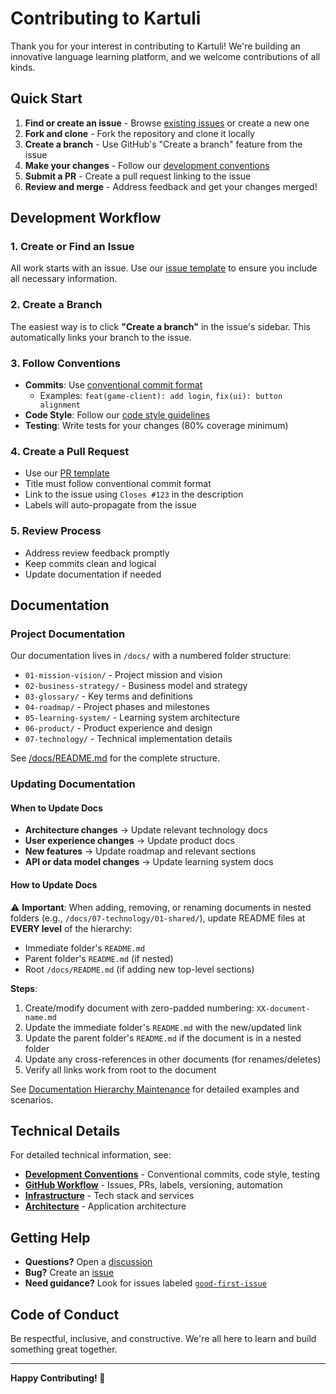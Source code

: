 # Contributing to Kartuli

Thank you for your interest in contributing to Kartuli! We're building an innovative language learning platform, and we welcome contributions of all kinds.

## Quick Start

1. **Find or create an issue** - Browse [existing issues](../../issues) or create a new one
2. **Fork and clone** - Fork the repository and clone it locally
3. **Create a branch** - Use GitHub's "Create a branch" feature from the issue
4. **Make your changes** - Follow our [development conventions](/docs/07-technology/01-shared/03-development-conventions.md)
5. **Submit a PR** - Create a pull request linking to the issue
6. **Review and merge** - Address feedback and get your changes merged!

## Development Workflow

### 1. Create or Find an Issue
All work starts with an issue. Use our [issue template](../../issues/new/choose) to ensure you include all necessary information.

### 2. Create a Branch
The easiest way is to click **"Create a branch"** in the issue's sidebar. This automatically links your branch to the issue.

### 3. Follow Conventions
- **Commits**: Use [conventional commit format](/docs/07-technology/01-shared/03-development-conventions.md#conventional-commits)
  - Examples: `feat(game-client): add login`, `fix(ui): button alignment`
- **Code Style**: Follow our [code style guidelines](/docs/07-technology/01-shared/03-development-conventions.md#code-style)
- **Testing**: Write tests for your changes (80% coverage minimum)

### 4. Create a Pull Request
- Use our [PR template](../../compare)
- Title must follow conventional commit format
- Link to the issue using `Closes #123` in the description
- Labels will auto-propagate from the issue

### 5. Review Process
- Address review feedback promptly
- Keep commits clean and logical
- Update documentation if needed

## Documentation

### Project Documentation
Our documentation lives in `/docs/` with a numbered folder structure:

- `01-mission-vision/` - Project mission and vision
- `02-business-strategy/` - Business model and strategy
- `03-glossary/` - Key terms and definitions
- `04-roadmap/` - Project phases and milestones
- `05-learning-system/` - Learning system architecture
- `06-product/` - Product experience and design
- `07-technology/` - Technical implementation details

See [/docs/README.md](/docs/README.md) for the complete structure.

### Updating Documentation

#### When to Update Docs
- **Architecture changes** → Update relevant technology docs
- **User experience changes** → Update product docs
- **New features** → Update roadmap and relevant sections
- **API or data model changes** → Update learning system docs

#### How to Update Docs

⚠️ **Important**: When adding, removing, or renaming documents in nested folders (e.g., `/docs/07-technology/01-shared/`), update README files at **EVERY level** of the hierarchy:
- Immediate folder's `README.md`
- Parent folder's `README.md` (if nested)
- Root `/docs/README.md` (if adding new top-level sections)

**Steps**:
1. Create/modify document with zero-padded numbering: `XX-document-name.md`
2. Update the immediate folder's `README.md` with the new/updated link
3. Update the parent folder's `README.md` if the document is in a nested folder
4. Update any cross-references in other documents (for renames/deletes)
5. Verify all links work from root to the document

See [Documentation Hierarchy Maintenance](/docs/07-technology/01-shared/03-development-conventions.md#documentation-hierarchy-maintenance) for detailed examples and scenarios.

## Technical Details

For detailed technical information, see:

- **[Development Conventions](/docs/07-technology/01-shared/03-development-conventions.md)** - Conventional commits, code style, testing
- **[GitHub Workflow](/docs/07-technology/01-shared/04-github-workflow.md)** - Issues, PRs, labels, versioning, automation
- **[Infrastructure](/docs/07-technology/01-shared/02-infrastructure.md)** - Tech stack and services
- **[Architecture](/docs/07-technology/02-game-client/01-application-architecture.md)** - Application architecture

## Getting Help

- **Questions?** Open a [discussion](../../discussions)
- **Bug?** Create an [issue](../../issues/new/choose)
- **Need guidance?** Look for issues labeled [`good-first-issue`](../../labels/good-first-issue)

## Code of Conduct

Be respectful, inclusive, and constructive. We're all here to learn and build something great together.

---

**Happy Contributing! 🎉**
